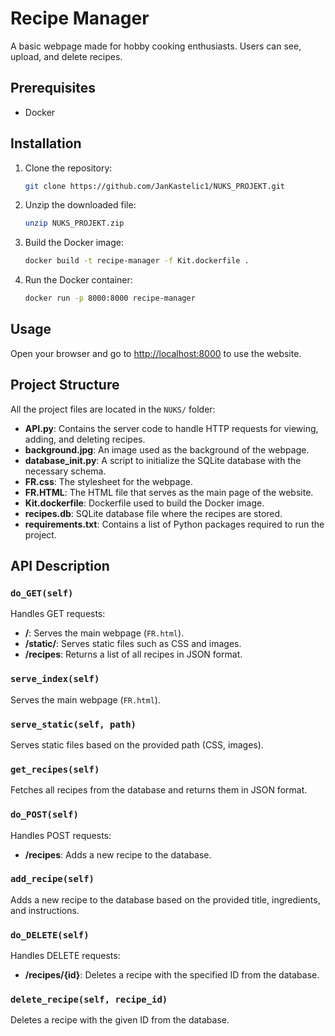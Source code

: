 # Recipe Manager

A basic webpage made for hobby cooking enthusiasts. Users can see, upload, and delete recipes.

## Prerequisites

- Docker

## Installation

1. Clone the repository:
    ```sh
    git clone https://github.com/JanKastelic1/NUKS_PROJEKT.git
    ```
2. Unzip the downloaded file:
    ```sh
    unzip NUKS_PROJEKT.zip
    ```
3. Build the Docker image:
    ```sh
    docker build -t recipe-manager -f Kit.dockerfile .
    ```
4. Run the Docker container:
    ```sh
    docker run -p 8000:8000 recipe-manager
    ```

## Usage

Open your browser and go to [http://localhost:8000](http://localhost:8000) to use the website.

## Project Structure

All the project files are located in the `NUKS/` folder:

- **API.py**: Contains the server code to handle HTTP requests for viewing, adding, and deleting recipes.
- **background.jpg**: An image used as the background of the webpage.
- **database_init.py**: A script to initialize the SQLite database with the necessary schema.
- **FR.css**: The stylesheet for the webpage.
- **FR.HTML**: The HTML file that serves as the main page of the website.
- **Kit.dockerfile**: Dockerfile used to build the Docker image.
- **recipes.db**: SQLite database file where the recipes are stored.
- **requirements.txt**: Contains a list of Python packages required to run the project.

## API Description

### `do_GET(self)`

Handles GET requests:
- **/**: Serves the main webpage (`FR.html`).
- **/static/**: Serves static files such as CSS and images.
- **/recipes**: Returns a list of all recipes in JSON format.

### `serve_index(self)`

Serves the main webpage (`FR.html`).

### `serve_static(self, path)`

Serves static files based on the provided path (CSS, images).

### `get_recipes(self)`

Fetches all recipes from the database and returns them in JSON format.

### `do_POST(self)`

Handles POST requests:
- **/recipes**: Adds a new recipe to the database.

### `add_recipe(self)`

Adds a new recipe to the database based on the provided title, ingredients, and instructions.

### `do_DELETE(self)`

Handles DELETE requests:
- **/recipes/{id}**: Deletes a recipe with the specified ID from the database.

### `delete_recipe(self, recipe_id)`

Deletes a recipe with the given ID from the database.
